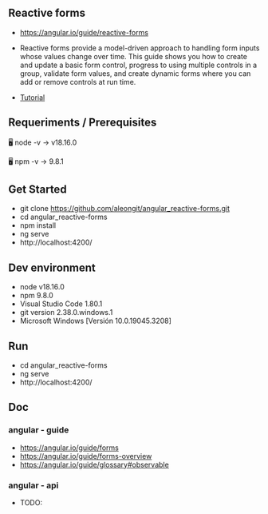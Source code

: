 ## Reactive forms

- https://angular.io/guide/reactive-forms

- Reactive forms provide a model-driven approach to handling form inputs whose values change over time. This guide shows you how to create and update a basic form control, progress to using multiple controls in a group, validate form values, and create dynamic forms where you can add or remove controls at run time.

- [Tutorial](tutorial.md)




## Requeriments / Prerequisites

🖥️ node -v
→ v18.16.0

🖥️ npm -v
→ 9.8.1



## Get Started

- git clone https://github.com/aleongit/angular_reactive-forms.git
- cd angular_reactive-forms
- npm install
- ng serve
- http://localhost:4200/



## Dev environment

- node v18.16.0
- npm 9.8.0
- Visual Studio Code 1.80.1
- git version 2.38.0.windows.1
- Microsoft Windows [Versión 10.0.19045.3208]




## Run

- cd angular_reactive-forms
- ng serve
- http://localhost:4200/




## Doc


### angular - guide
- https://angular.io/guide/forms
- https://angular.io/guide/forms-overview
- https://angular.io/guide/glossary#observable



### angular - api
- TODO:

